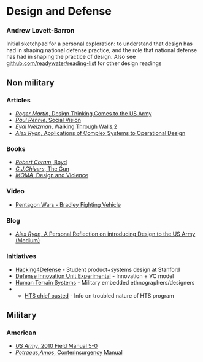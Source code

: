 # Design and Defense
### Andrew Lovett-Barron
Initial sketchpad for a personal exploration: to understand that design has had in shaping national defense practice, and the role that national defense has had in shaping the practice of design.
Also see [github.com/readywater/reading-list](https://github.com/readywater/reading-list) for other design readings


## Non military
### Articles
- [_Roger Martin_, Design Thinking Comes to the US Army](http://designobserver.com/feature/design-thinking-comes-to-the-us-army/13478)
- [_Paul Rennie_, Social Vision](http://eyemagazine.com/feature/article/social-vision)
- [_Eyal Weizman_, Walking Through Walls](http://www.publicspace.org/en/text-library/eng/b018-walking-through-walls-soldiers-as-architects-in-the-israeli-palestinian-conflict),[2](http://eipcp.net/transversal/0507/weizman/en)
- [_Alex Ryan_, Applications of Complex Systems to Operational Design](http://necsi.edu/events/iccs2011/papers/40.pdf)

### Books
- [_Robert Coram_, Boyd](http://amzn.to/2h9FSJx)
- [_C.J.Chivers_, The Gun](http://amzn.to/2h3avCI)
- [_MOMA_, Design and Violence](http://amzn.to/2hbyhNr)

### Video
- [Pentagon Wars - Bradley Fighting Vehicle](https://www.youtube.com/watch?v=aXQ2lO3ieBA)

### Blog
- [_Alex Ryan_, A Personal Reflection on introducing Design to the US Army (Medium)](https://medium.com/the-overlap/a-personal-reflection-on-introducing-design-to-the-u-s-army-3f8bd76adcb2#.scjanaw08)

### Initiatives
- [Hacking4Defense](http://www.h4di.org/) - Student product+systems design at Stanford
- [Defense Innovation Unit Experimental](https://www.diux.mil/) - Innovation + VC model
- [Human Terrain Systems](https://en.wikipedia.org/wiki/Human_Terrain_System) - Military embedded ethnographers/designers
- - [HTS chief ousted](https://www.wired.com/2010/06/human-terrain-chief-ousted/#more-26041) - Info on troubled nature of HTS program

## Military
### American
- [_US Army_, 2010 Field Manual 5-0](https://fas.org/irp/doddir/army/fm5-0.pdf)
- [_Petraeus,Amos_, Conterinsurgency Manual](http://usacac.army.mil/cac2/Repository/Materials/COIN-FM3-24.pdf)
